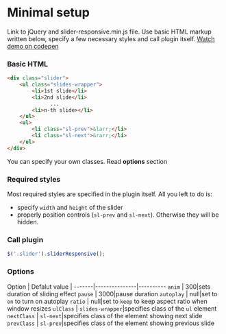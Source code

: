 # Minimal setup
Link to jQuery and slider-responsive.min.js file. Use basic HTML markup written below, specify a few necessary styles and call plugin itself.
[Watch demo on codepen](http://codepen.io/docode/pen/NqyawK)
### Basic HTML
```html
<div class="slider">
    <ul class="slides-wrapper">
        <li>1st slide</li>
        <li>2nd slide</li>
              ...
        <li>n-th slide></li>
    </ul>
    <ul>
        <li class="sl-prev">&larr;</li>
        <li class="sl-next">&rarr;</li>
    </ul>
</div>
```
You can specify your own classes. Read **options** section
### Required styles
Most required styles are specified in the plugin itself. All you left to do is:
* specify `width` and `height` of the slider
* properly position controls (`sl-prev` and `sl-next`). Otherwise they will be hidden.

### Call plugin
```javascript
$('.slider').sliderResponsive();
```
### Options
Option | Defalut value | 
-------|---------------|----------
`anim` | 300|sets duration of sliding effect
`pause` | 3000|pause duration
`autoplay` | null|set to `on` to turn on autoplay
`ratio` | null|set to `keep` to keep aspect ratio when window resizes
`ulClass` | `slides-wrapper`|specifies class of the `ul` element
`nextClass` | `sl-next`|specifies class of the element showing next slide
`prevClass` | `sl-prev`|specifies class of the element showing previous slide